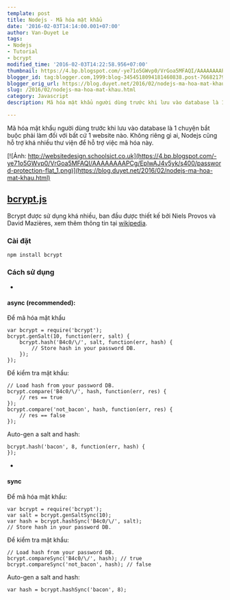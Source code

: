 ```yaml
---
template: post
title: Nodejs - Mã hóa mật khẩu
date: '2016-02-03T14:14:00.001+07:00'
author: Van-Duyet Le
tags:
- Nodejs
- Tutorial
- bcrypt
modified_time: '2016-02-03T14:22:58.956+07:00'
thumbnail: https://4.bp.blogspot.com/-ye71o5GWvp0/VrGoa5MFAQI/AAAAAAAAPCg/EplwAJ4v5yk/s1600/password-protection-flat_1.png
blogger_id: tag:blogger.com,1999:blog-3454518094181460838.post-7668217930935277395
blogger_orig_url: https://blog.duyet.net/2016/02/nodejs-ma-hoa-mat-khau.html
slug: /2016/02/nodejs-ma-hoa-mat-khau.html
category: Javascript
description: Mã hóa mật khẩu người dùng trước khi lưu vào database là 1 chuyện bắt buộc phải làm đối với bất cứ 1 website nào. Không riêng gì ai, Nodejs cũng hỗ trợ khá nhiều thư viện để hỗ trợ việc mã hóa này.

---
```


Mã hóa mật khẩu người dùng trước khi lưu vào database là 1 chuyện bắt buộc phải làm đối với bất cứ 1 website nào. Không riêng gì ai, Nodejs cũng hỗ trợ khá nhiều thư viện để hỗ trợ việc mã hóa này.

[![Ảnh: http://websitedesign.schoolsict.co.uk](https://4.bp.blogspot.com/-ye71o5GWvp0/VrGoa5MFAQI/AAAAAAAAPCg/EplwAJ4v5yk/s400/password-protection-flat_1.png)](https://blog.duyet.net/2016/02/nodejs-ma-hoa-mat-khau.html)

## [bcrypt.js](https://github.com/ncb000gt/node.bcrypt.js) ##
Bcrypt được sử dụng khá nhiều, ban đầu được thiết kế bởi Niels Provos và David Mazières, xem thêm thông tin tại [wikipedia](https://en.wikipedia.org/wiki/Bcrypt).

### Cài đặt  ###

```
npm install bcrypt
```

### Cách sử dụng ###

- 
#### async (recommended): ####

 Để mã hóa mật khẩu

```
var bcrypt = require('bcrypt');
bcrypt.genSalt(10, function(err, salt) {
    bcrypt.hash('B4c0/\/', salt, function(err, hash) {
        // Store hash in your password DB.
    });
});
```

Để kiểm tra mật khẩu:

```
// Load hash from your password DB.
bcrypt.compare('B4c0/\/', hash, function(err, res) {
    // res == true
});
bcrypt.compare('not_bacon', hash, function(err, res) {
    // res == false
});

```

Auto-gen a salt and hash:

```
bcrypt.hash('bacon', 8, function(err, hash) {
});
```

- 
#### sync ####

 Để mã hóa mật khẩu:

```
var bcrypt = require('bcrypt');
var salt = bcrypt.genSaltSync(10);
var hash = bcrypt.hashSync('B4c0/\/', salt);
// Store hash in your password DB.
```

Để kiểm tra mật khẩu:

```
// Load hash from your password DB.
bcrypt.compareSync('B4c0/\/', hash); // true
bcrypt.compareSync('not_bacon', hash); // false
```

Auto-gen a salt and hash:

```
var hash = bcrypt.hashSync('bacon', 8);
```
